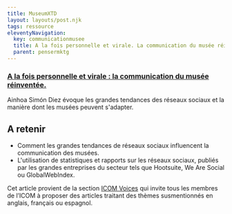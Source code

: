 ```yaml
---
title: MuseumXTD
layout: layouts/post.njk
tags: ressource
eleventyNavigation:
  key: communicationmusee
  title: A la fois personnelle et virale. La communication du musée réinventée
  parent: pensermktg
---
```

### [A la fois personnelle et virale : la communication du musée réinventée.](https://icom.museum/fr/news/communication-musee-reinventee/)
Ainhoa Simón Diez évoque les grandes tendances des réseaux sociaux et la manière dont les musées peuvent s'adapter. 

## A retenir
- Comment les grandes tendances de réseaux sociaux influencent la communication des musées.   
- L'utilisation de statistiques et rapports sur les réseaux sociaux, publiés par les grandes entreprises du secteur tels que Hootsuite, We Are Social ou GlobalWebIndex.
  
Cet article provient de la section [ICOM Voices](https://icom.museum/fr/actualites/?c=539) qui invite tous les membres de l’ICOM à proposer des articles traitant des thèmes susmentionnés en anglais, français ou espagnol.